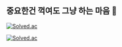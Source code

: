 ## 중요한건 꺽여도 그냥 하는 마음 👋

[![Solved.ac](http://mazassumnida.wtf/api/v2/generate_badge?boj=dev_xong)](https://solved.ac/dev_xong)

[![Solved.ac](http://mazassumnida.wtf/api/v2/generate_badge?boj=rjsgmlq33)](https://solved.ac/rjsgmlq33)
